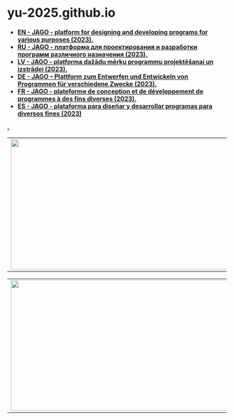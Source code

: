 # yu-2025.github.io

<strong>
  
- <a href="https://yu-2025.github.io/inf/info_EN.html" target="_blank">EN - JAGO - platform for designing and developing programs for various purposes (2023).</a>
- <a href="https://yu-2025.github.io/inf/info_RU.html" target="_blank">RU - JAGO - платформа для проектирования и разработки программ различного назначения (2023).</a>
- <a href="https://yu-2025.github.io/inf/info_LV.html" target="_blank">LV - JAGO - platforma dažādu mērķu programmu projektēšanai un izstrādei (2023).</a>
- <a href="https://yu-2025.github.io/inf/info_DE.html" target="_blank">DE - JAGO – Plattform zum Entwerfen und Entwickeln von Programmen für verschiedene Zwecke (2023).</a>
- <a href="https://yu-2025.github.io/inf/info_FR.html" target="_blank">FR - JAGO - plateforme de conception et de développement de programmes à des fins diverses (2023).</a>
- <a href="https://yu-2025.github.io/inf/info_ES.html" target="_blank">ES - JAGO - plataforma para diseñar y desarrollar programas para diversos fines (2023)

.</a>

</strong>

<html>
  <body>
  
  <head>
 </head>
  
<table border="0">
  <tr>
    <td>
      <a href="https://yu-2025.github.io/yu-jago" target="_blank"><img src="https://yu-2025.github.io/yu-jago/screen/JAGO_START_normal.jpg" width="500" height="300"></a>
    </td>
  </tr>
</table>

<table border="0">
  <tr>
    <td>
      <a href="https://yu-2025.github.io/yu-jago-ai" target="_blank"><img src="https://yu-2025.github.io/yu-jago-ai/screen/JAGO-AI_START_normal.jpg" width="500" height="300"></a>
    </td>
  </tr>
</table>

  </body>
</html>
